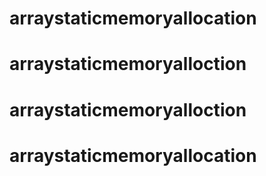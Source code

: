 # arraystaticmemoryallocation
# arraystaticmemoryalloction
# arraystaticmemoryalloction
# arraystaticmemoryallocation

